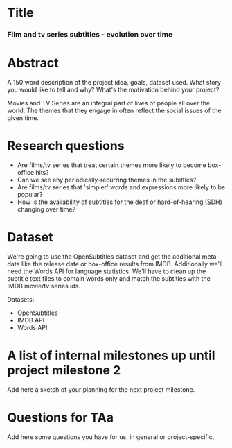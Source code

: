 # Title
### Film and tv series subtitles - evolution over time

# Abstract
A 150 word description of the project idea, goals, dataset used. What story you would like to tell and why? What's the motivation behind your project?

Movies and TV Series are an integral part of lives of people all over the world. The themes that they engage in often reflect the social issues of the given time. 

# Research questions
* Are films/tv series that treat certain themes more likely to become box-office hits? 
* Can we see any periodically-recurring themes in the subittles?
* Are films/tv series that 'simpler' words and expressions more likely to be popular?
* How is the availability of subtitles for the deaf or hard-of-hearing (SDH) changing over time?

# Dataset
We're going to use the OpenSubtitles dataset and get the additional meta-data like the release date or box-office results from IMDB. Additionally we'll need the Words API for language statistics.  We'll have to clean up the subtitle text files to contain words only and match the subtitles with the IMDB movie/tv series ids.

Datasets:
* OpenSubtitles
* IMDB API
* Words API

# A list of internal milestones up until project milestone 2
Add here a sketch of your planning for the next project milestone.

# Questions for TAa
Add here some questions you have for us, in general or project-specific.
